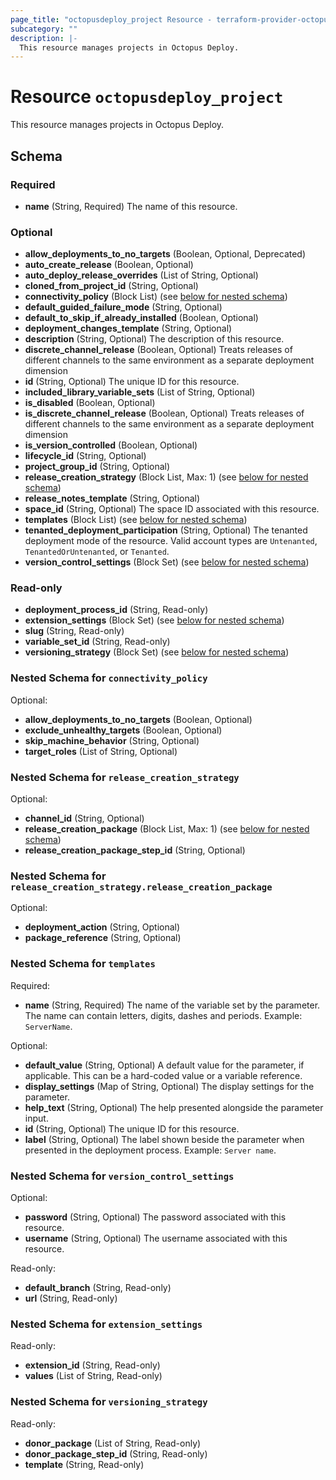 ```yaml
---
page_title: "octopusdeploy_project Resource - terraform-provider-octopusdeploy"
subcategory: ""
description: |-
  This resource manages projects in Octopus Deploy.
---
```


# Resource `octopusdeploy_project`

This resource manages projects in Octopus Deploy.



## Schema

### Required

- **name** (String, Required) The name of this resource.

### Optional

- **allow_deployments_to_no_targets** (Boolean, Optional, Deprecated)
- **auto_create_release** (Boolean, Optional)
- **auto_deploy_release_overrides** (List of String, Optional)
- **cloned_from_project_id** (String, Optional)
- **connectivity_policy** (Block List) (see [below for nested schema](#nestedblock--connectivity_policy))
- **default_guided_failure_mode** (String, Optional)
- **default_to_skip_if_already_installed** (Boolean, Optional)
- **deployment_changes_template** (String, Optional)
- **description** (String, Optional) The description of this resource.
- **discrete_channel_release** (Boolean, Optional) Treats releases of different channels to the same environment as a separate deployment dimension
- **id** (String, Optional) The unique ID for this resource.
- **included_library_variable_sets** (List of String, Optional)
- **is_disabled** (Boolean, Optional)
- **is_discrete_channel_release** (Boolean, Optional) Treats releases of different channels to the same environment as a separate deployment dimension
- **is_version_controlled** (Boolean, Optional)
- **lifecycle_id** (String, Optional)
- **project_group_id** (String, Optional)
- **release_creation_strategy** (Block List, Max: 1) (see [below for nested schema](#nestedblock--release_creation_strategy))
- **release_notes_template** (String, Optional)
- **space_id** (String, Optional) The space ID associated with this resource.
- **templates** (Block List) (see [below for nested schema](#nestedblock--templates))
- **tenanted_deployment_participation** (String, Optional) The tenanted deployment mode of the resource. Valid account types are `Untenanted`, `TenantedOrUntenanted`, or `Tenanted`.
- **version_control_settings** (Block Set) (see [below for nested schema](#nestedblock--version_control_settings))

### Read-only

- **deployment_process_id** (String, Read-only)
- **extension_settings** (Block Set) (see [below for nested schema](#nestedblock--extension_settings))
- **slug** (String, Read-only)
- **variable_set_id** (String, Read-only)
- **versioning_strategy** (Block Set) (see [below for nested schema](#nestedblock--versioning_strategy))

<a id="nestedblock--connectivity_policy"></a>
### Nested Schema for `connectivity_policy`

Optional:

- **allow_deployments_to_no_targets** (Boolean, Optional)
- **exclude_unhealthy_targets** (Boolean, Optional)
- **skip_machine_behavior** (String, Optional)
- **target_roles** (List of String, Optional)


<a id="nestedblock--release_creation_strategy"></a>
### Nested Schema for `release_creation_strategy`

Optional:

- **channel_id** (String, Optional)
- **release_creation_package** (Block List, Max: 1) (see [below for nested schema](#nestedblock--release_creation_strategy--release_creation_package))
- **release_creation_package_step_id** (String, Optional)

<a id="nestedblock--release_creation_strategy--release_creation_package"></a>
### Nested Schema for `release_creation_strategy.release_creation_package`

Optional:

- **deployment_action** (String, Optional)
- **package_reference** (String, Optional)



<a id="nestedblock--templates"></a>
### Nested Schema for `templates`

Required:

- **name** (String, Required) The name of the variable set by the parameter. The name can contain letters, digits, dashes and periods. Example: `ServerName`.

Optional:

- **default_value** (String, Optional) A default value for the parameter, if applicable. This can be a hard-coded value or a variable reference.
- **display_settings** (Map of String, Optional) The display settings for the parameter.
- **help_text** (String, Optional) The help presented alongside the parameter input.
- **id** (String, Optional) The unique ID for this resource.
- **label** (String, Optional) The label shown beside the parameter when presented in the deployment process. Example: `Server name`.


<a id="nestedblock--version_control_settings"></a>
### Nested Schema for `version_control_settings`

Optional:

- **password** (String, Optional) The password associated with this resource.
- **username** (String, Optional) The username associated with this resource.

Read-only:

- **default_branch** (String, Read-only)
- **url** (String, Read-only)


<a id="nestedblock--extension_settings"></a>
### Nested Schema for `extension_settings`

Read-only:

- **extension_id** (String, Read-only)
- **values** (List of String, Read-only)


<a id="nestedblock--versioning_strategy"></a>
### Nested Schema for `versioning_strategy`

Read-only:

- **donor_package** (List of String, Read-only)
- **donor_package_step_id** (String, Read-only)
- **template** (String, Read-only)


